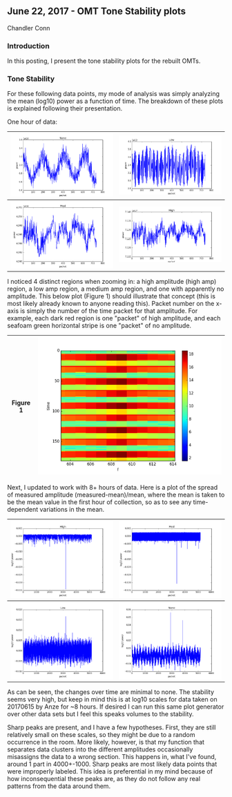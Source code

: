 ## June 22, 2017 - OMT Tone Stability plots
Chandler Conn

### Introduction

In this posting, I present the tone stability plots for the rebuilt OMTs.

### Tone Stability

For these following data points, my mode of analysis was simply analyzing the mean (log10) power as a function of time. The breakdown of these plots is explained following their presentation.

One hour of data:

|![alt-text](../20170622_ToneStability_and_Acrylic/ccno.png)|![alt-text](../20170622_ToneStability_and_Acrylic/cclow.png)|
|----|----|
|![alt-text](../20170622_ToneStability_and_Acrylic/ccmed.png)|![alt-text](../20170622_ToneStability_and_Acrylic/cchigh.png)|

I noticed 4 distinct regions when zooming in: a high amplitude (high amp) region, a low amp region, a medium amp region, and one with apparently no amplitude. This below plot (Figure 1) should illustrate that concept (this is most likely already known to anyone reading this).
Packet number on the x-axis is simply the number of the time packet for that amplitude. For example, each dark red region is one "packet" of high amplitude, and each seafoam green horizontal stripe is one "packet" of no amplitude.

|Figure 1|![alt-text](../20170622_ToneStability_and_Acrylic/zoom.png)|
|:---:|:---:|


Next, I updated to work with 8+ hours of data. Here is a plot of the spread of measured amplitude (measured-mean)/mean, where the mean is taken to be the mean value in the first hour of collection, so as to see any time-dependent variations in the mean.

|![alt-text](../20170622_ToneStability_and_Acrylic/high_diffmean.png)|![alt-text](../20170622_ToneStability_and_Acrylic/med_diffmean.png)|
|:---:|:---:|
|![alt-text](../20170622_ToneStability_and_Acrylic/low_diffmean.png)|![alt-text](../20170622_ToneStability_and_Acrylic/no_diffmean.png)|

As can be seen, the changes over time are minimal to none. The stability seems very high, but keep in mind this is at log10 scales for data taken on 20170615 by Anze for ~8 hours. If desired I can run this same plot generator over other data sets but I feel this speaks volumes to the stability.

Sharp peaks are present, and I have a few hypotheses. First, they are still relatively small on these scales, so they might be due to a random occurrence in the room. More likely, however, is that my function that separates data clusters into the different amplitudes occasionally misassigns the data to a wrong section. This happens in, what I've found, around 1 part in 4000+-1000. Sharp peaks are most likely data points that were improperly labeled. This idea is preferential in my mind because of how inconsequential these peaks are, as they do not follow any real patterns from the data around them.

